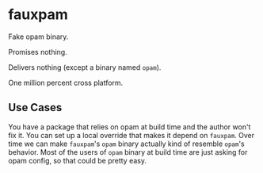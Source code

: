 # fauxpam

Fake opam binary.

Promises nothing.

Delivers nothing (except a binary named `opam`).

One million percent cross platform.


## Use Cases

You have a package that relies on opam at build time and the author won't fix
it. You can set up a local override that makes it depend on `fauxpam`.  Over
time we can make `fauxpam`'s `opam` binary actually kind of resemble `opam`'s
behavior. Most of the users of `opam` binary at build time are just asking for
opam config, so that could be pretty easy.
